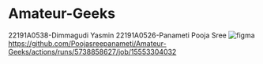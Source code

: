 # Amateur-Geeks
22191A0538-Dimmagudi Yasmin
22191A0526-Panameti Pooja Sree
![figma](https://github.com/Poojasreepanameti/Amateur-Geeks/assets/129244059/8c7d88ff-4466-4e1e-8c23-d6024e1d2d2a)
https://github.com/Poojasreepanameti/Amateur-Geeks/actions/runs/5738858627/job/15553304032
